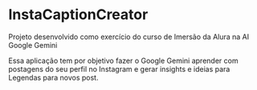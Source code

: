 # InstaCaptionCreator

Projeto desenvolvido como exercício do curso de Imersão da Alura na AI Google Gemini

Essa aplicação tem por objetivo fazer o Google Gemini aprender com postagens do seu perfil no Instagram e gerar insights e ideias para Legendas para novos post.

